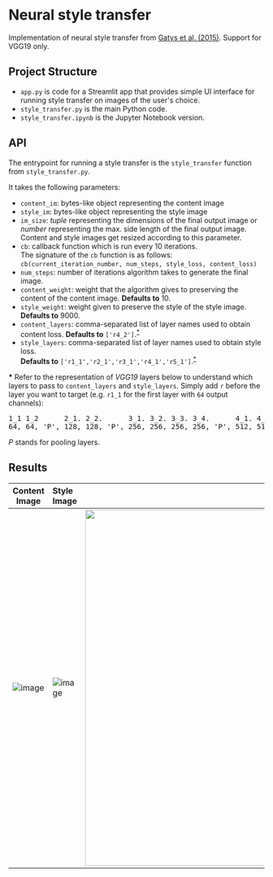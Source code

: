 # Neural style transfer

Implementation of neural style transfer from [Gatys et al. (2015)](https://arxiv.org/abs/1508.06576). Support for VGG19 only.

## Project Structure

-   `app.py` is code for a Streamlit app that provides simple UI interface for running style transfer on images of the user's choice.
-   `style_transfer.py` is the main Python code.
-   `style_transfer.ipynb` is the Jupyter Notebook version.

## API

The entrypoint for running a style transfer is the `style_transfer` function from `style_transfer.py`.

It takes the following parameters:

-   `content_im`: bytes-like object representing the content image
-   `style_im`: bytes-like object representing the style image
-   `im_size`: _tuple_ representing the dimensions of the final output image or _number_ representing the max. side length of the final output image. Content and style images get resized according to this parameter.
-   `cb`: callback function which is run every 10 iterations.<br>
    The signature of the `cb` function is as follows:<br>
    `cb(current_iteration_number, num_steps, style_loss, content_loss)`
-   `num_steps`: number of iterations algorithm takes to generate the final image.
-   `content_weight`: weight that the algorithm gives to preserving the content of the content image. **Defaults to** 10.
-   `style_weight`: weight given to preserve the style of the style image. **Defaults to** 9000.
-   `content_layers`: comma-separated list of layer names used to obtain content loss. **Defaults to** `['r4_2']`.<sup id="a1">[\*](#f1)</sup>
-   `style_layers`: comma-separated list of layer names used to obtain style loss. <br>
    **Defaults to** `['r1_1','r2_1','r3_1','r4_1','r5_1']`.<sup id="a1">[\*](#f1)</sup>

<b id="f1">\*</b> Refer to the representation of _VGG19_ layers below to understand which layers to pass to `content_layers` and `style_layers`. Simply add `r` before the layer you want to target (e.g. `r1_1` for the first layer with `64` output channels):

<pre>
1_1 1_2      2_1. 2_2.      3_1. 3_2. 3_3. 3_4.      4_1. 4_2  4_3. 4_4.      5_1. 5_2. 5_3. 5_4.  
64, 64, 'P', 128, 128, 'P', 256, 256, 256, 256, 'P', 512, 512, 512, 512, 'P', 512, 512, 512, 512, 'P'
</pre>

*P* stands for pooling layers.

## Results

| Content Image                                                                                                   | Style Image                                                                                                     |                                                                                                                                                                Result |
| --------------------------------------------------------------------------------------------------------------- | :-------------------------------------------------------------------------------------------------------------- | --------------------------------------------------------------------------------------------------------------------------------------------------------------------: |
| ![image](https://user-images.githubusercontent.com/48474650/120270919-4b350f80-c2e5-11eb-81a1-2bd3b297d540.png) | ![image](https://user-images.githubusercontent.com/48474650/120271052-8e8f7e00-c2e5-11eb-8746-eb47182442b0.png) | <img width="700" alt="Screenshot 2021-06-01 at 14 28 28" src="https://user-images.githubusercontent.com/48474650/120271091-a36c1180-c2e5-11eb-9838-254d95605b85.png"> |
